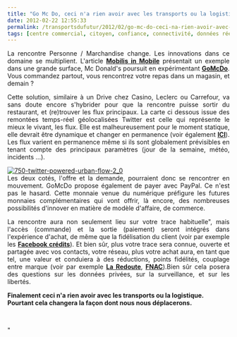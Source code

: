 ```yaml
---
title: "Go Mc Do, ceci n'a rien avoir avec les transports ou la logistique. Pourtant cela changera la façon dont nous nous déplacerons."
date: 2012-02-22 12:55:33
permalink: /transportsdufutur/2012/02/go-mc-do-ceci-na-rien-avoir-avec-les-transports-ou-la-logistique-pourtant-cela-changera-la-facon-don.html
tags: [centre commercial, citoyen, confiance, connectivité, données réelles, internet, internet des objets, surveillance, temporalité]
---
```


<p style="text-align: justify">La rencontre Personne / Marchandise change. Les innovations dans ce domaine se multiplient. L'article <a href="https://gabrielplassat.github.io/transportsdufutur/2012/02/mobilis-in-mobile-la-rencontre-personneproduit-service-se-fera-de-plus-en-plus-dans-en-mouvement.html" target="_blank"><strong>Mobilis in Mobile</strong></a> présentait un exemple dans une grande surface, Mc Donald's poursuit en expérimentant <a href="http://gomcdo.fr/" target="_blank"><strong>GoMcDo</strong></a>. Vous commandez partout, vous rencontrez votre repas dans un magasin, et demain ? </p>  <!--more-->   <p style="text-align: justify">Cette solution, similaire à un Drive chez Casino, Leclerc ou Carrefour, va sans doute encore s'hybrider pour que la rencontre puisse sortir du restaurant, et (re)trouver les flux principaux. La carte ci dessous issue des remontées temps-réel géolocalisées Twitter est celle qui représente le mieux le vivant, les flux. Elle est malheureusement pour le moment statique, elle devrait être dynamique et changer en permanence (voir également <strong><a href="https://gabrielplassat.github.io/transportsdufutur/2012/01/et-si-on-utilisait-twitter-ou-dautres-solutions-web-geolocalisees-pour-connaitre-et-repenser-les-flu.html" target="_blank">ICI</a></strong>). Les flux varient en permanence même si ils sont globalement prévisibles en tenant compte des principaux paramètres (jour de la semaine, météo, incidents ...).</p> <p style="text-align: justify"><a href="https://gabrielplassat.github.io/transportsdufutur/wp-content/uploads/sites/6/old/6a0120a66d2ad4970b0168e7c9cf60970c-800wi.jpg" rel="lightbox"><img alt="750-twitter-powered-urban-flow-2_0" class="asset  asset-image at-xid-6a0120a66d2ad4970b0168e7c9cf60970c" src="/wp-content/uploads/sites/6/old/6a0120a66d2ad4970b0168e7c9cf60970c-500wi.jpg" style="margin-left: auto;margin-right: auto" title="750-twitter-powered-urban-flow-2_0" /></a><br />Les deux cotés, l'offre et la demande, pourraient donc se rencontrer en mouvement. GoMcDo propose également de payer avec PayPal. Ce n'est pas le hasard. Cette monnaie venue du numérique préfigure les futures monnaies complémentaires qui vont offrir, là encore, des nombreuses possibilités d'innover en matière de modèle d'affaire, de commerce.</p> <p style="text-align: justify">La rencontre aura non seulement lieu sur votre trace habituelle", mais l'accès (commande) et la sortie (paiement) seront intégrés dans l'expérience d'achat, de même que la fidélisation du client (voir par exemple les <a href=""http://www.facebook.com/help/?page=132013533539778"" target=""_blank""><strong>Facebook crédits</strong></a>). Et bien sûr, plus votre trace sera connue, ouverte et partagée avec vos contacts, votre réseau, plus votre achat aura, en tant que tel, une valeur et conduiera à des réductions, points fidélités, couplage entre marque (voir par exemple <a href=""http://www.astuceville.com/gagnez-20-credits-facebook-gratuitement-offerts-par-la-redoute"" target=""_blank""><strong>La Redoute</strong></a>, <a href=""http://www.journaldunet.com/ebusiness/le-net/facebook-credits-en-vente-a-la-fnac-1211.shtml"" target=""_blank""><strong>FNAC</strong></a>).Bien sûr cela posera des questions sur les données privées, sur la surveillance, et sur les libertés.</p> <p style=""text-align: justify""><strong>Finalement ceci n'a rien avoir avec les transports ou la logistique. Pourtant cela changera la façon dont nous nous déplacerons.</strong></p> <p> </p>"

